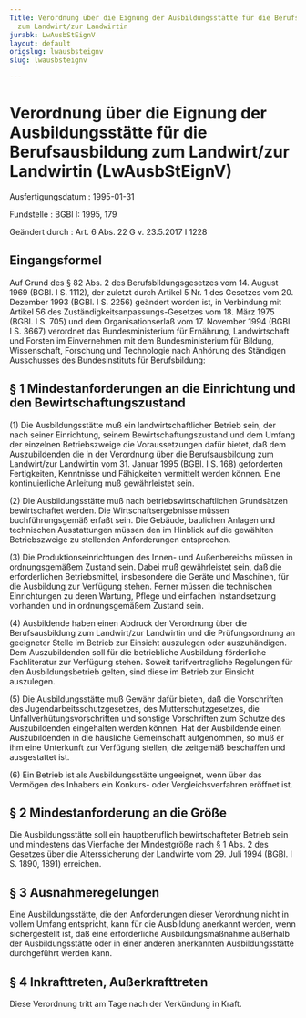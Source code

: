 ```yaml
---
Title: Verordnung über die Eignung der Ausbildungsstätte für die Berufsausbildung
  zum Landwirt/zur Landwirtin
jurabk: LwAusbStEignV
layout: default
origslug: lwausbsteignv
slug: lwausbsteignv

---
```


# Verordnung über die Eignung der Ausbildungsstätte für die Berufsausbildung zum Landwirt/zur Landwirtin (LwAusbStEignV)

Ausfertigungsdatum
:   1995-01-31

Fundstelle
:   BGBl I: 1995, 179

Geändert durch
:   Art. 6 Abs. 22 G v. 23.5.2017 I 1228



## Eingangsformel

Auf Grund des § 82 Abs. 2 des Berufsbildungsgesetzes vom 14. August
1969 (BGBl. I S. 1112), der zuletzt durch Artikel 5 Nr. 1 des Gesetzes
vom 20. Dezember 1993 (BGBl. I S. 2256) geändert worden ist, in
Verbindung mit Artikel 56 des Zuständigkeitsanpassungs-Gesetzes vom
18\. März 1975 (BGBl. I S. 705) und dem Organisationserlaß vom 17.
November 1994 (BGBl. I S. 3667) verordnet das Bundesministerium für
Ernährung, Landwirtschaft und Forsten im Einvernehmen mit dem
Bundesministerium für Bildung, Wissenschaft, Forschung und Technologie
nach Anhörung des Ständigen Ausschusses des Bundesinstituts für
Berufsbildung:


## § 1 Mindestanforderungen an die Einrichtung und den Bewirtschaftungszustand

(1) Die Ausbildungsstätte muß ein landwirtschaftlicher Betrieb sein,
der nach seiner Einrichtung, seinem Bewirtschaftungszustand und dem
Umfang der einzelnen Betriebszweige die Voraussetzungen dafür bietet,
daß dem Auszubildenden die in der Verordnung über die Berufsausbildung
zum Landwirt/zur Landwirtin vom 31. Januar 1995 (BGBl. I S. 168)
geforderten Fertigkeiten, Kenntnisse und Fähigkeiten vermittelt werden
können. Eine kontinuierliche Anleitung muß gewährleistet sein.

(2) Die Ausbildungsstätte muß nach betriebswirtschaftlichen
Grundsätzen bewirtschaftet werden. Die Wirtschaftsergebnisse müssen
buchführungsgemäß erfaßt sein. Die Gebäude, baulichen Anlagen und
technischen Ausstattungen müssen den im Hinblick auf die gewählten
Betriebszweige zu stellenden Anforderungen entsprechen.

(3) Die Produktionseinrichtungen des Innen- und Außenbereichs müssen
in ordnungsgemäßem Zustand sein. Dabei muß gewährleistet sein, daß die
erforderlichen Betriebsmittel, insbesondere die Geräte und Maschinen,
für die Ausbildung zur Verfügung stehen. Ferner müssen die technischen
Einrichtungen zu deren Wartung, Pflege und einfachen Instandsetzung
vorhanden und in ordnungsgemäßem Zustand sein.

(4) Ausbildende haben einen Abdruck der Verordnung über die
Berufsausbildung zum Landwirt/zur Landwirtin und die Prüfungsordnung
an geeigneter Stelle im Betrieb zur Einsicht auszulegen oder
auszuhändigen. Dem Auszubildenden soll für die betriebliche Ausbildung
förderliche Fachliteratur zur Verfügung stehen. Soweit
tarifvertragliche Regelungen für den Ausbildungsbetrieb gelten, sind
diese im Betrieb zur Einsicht auszulegen.

(5) Die Ausbildungsstätte muß Gewähr dafür bieten, daß die
Vorschriften des Jugendarbeitsschutzgesetzes, des
Mutterschutzgesetzes, die Unfallverhütungsvorschriften und sonstige
Vorschriften zum Schutze des Auszubildenden eingehalten werden können.
Hat der Ausbildende einen Auszubildenden in die häusliche Gemeinschaft
aufgenommen, so muß er ihm eine Unterkunft zur Verfügung stellen, die
zeitgemäß beschaffen und ausgestattet ist.

(6) Ein Betrieb ist als Ausbildungsstätte ungeeignet, wenn über das
Vermögen des Inhabers ein Konkurs- oder Vergleichsverfahren eröffnet
ist.


## § 2 Mindestanforderung an die Größe

Die Ausbildungsstätte soll ein hauptberuflich bewirtschafteter Betrieb
sein und mindestens das Vierfache der Mindestgröße nach § 1 Abs. 2 des
Gesetzes über die Alterssicherung der Landwirte vom 29. Juli 1994
(BGBl. I S. 1890, 1891) erreichen.


## § 3 Ausnahmeregelungen

Eine Ausbildungsstätte, die den Anforderungen dieser Verordnung nicht
in vollem Umfang entspricht, kann für die Ausbildung anerkannt werden,
wenn sichergestellt ist, daß eine erforderliche Ausbildungsmaßnahme
außerhalb der Ausbildungsstätte oder in einer anderen anerkannten
Ausbildungsstätte durchgeführt werden kann.


## § 4 Inkrafttreten, Außerkrafttreten

Diese Verordnung tritt am Tage nach der Verkündung in Kraft.

